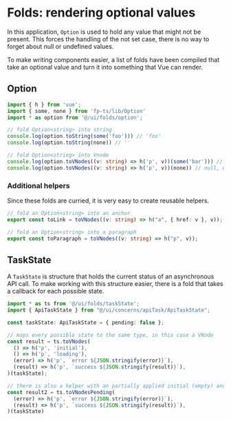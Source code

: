 # Folds: rendering optional values

In this application, `Option` is used to hold any value that might not be present. This forces the handling of the not set case, there is no way to forget about null or undefined values.

To make writing components easier, a list of folds have been compiled that take an optional value and turn it into something that Vue can render.

## Option

```ts
import { h } from 'vue';
import { some, none } from 'fp-ts/lib/Option'
import * as option from '@/ui/folds/option';

// fold Option<string> into string
console.log(option.toString(some('foo'))) // 'foo'
console.log(option.toString(none)) // ''

// fold Option<string> into Vnode
console.log(option.toVNodes((v: string) => h('p', v))(some('bar'))) // VNode type: p with 'bar' as content
console.log(option.toVNodes((v: string) => h('p', v))(none)) // null, will not be rendered by Vue
```

### Additional helpers

Since these folds are curried, it is very easy to create reusable helpers.

```ts
// fold an Option<string> into an anchor
export const toLink = toVNodes((v: string) => h("a", { href: v }, v));

// fold an Option<string> into a paragraph
export const toParagraph = toVNodes((v: string) => h("p", v));
```

## TaskState

A `TaskState` is structure that holds the current status of an asynchronous API call. To make working with this structure easier, there is a fold that takes a callback for each possible state.

```ts
import * as ts from '@/ui/folds/taskState';
import { ApiTaskState } from "@/ui/concerns/apiTask/ApiTaskState";

const taskState: ApiTaskState = { pending: false };

// maps every possible state to the same type, in this case a VNode
const result = ts.toVNodes(
  () => h('p', 'initial'),
  () => h('p', 'loading'),
  (error) => h('p', `error ${JSON.stringify(error)}`),
  (result) => h('p', `success ${JSON.stringify(result)}`),
)(taskState);

// there is also a helper with an partially applied initial (empty) and pending (default loader) state
const result2 = ts.toVNodesPending(
  (error) => h('p', `error ${JSON.stringify(error)}`),
  (result) => h('p', `success ${JSON.stringify(result)}`),
)(taskState)
